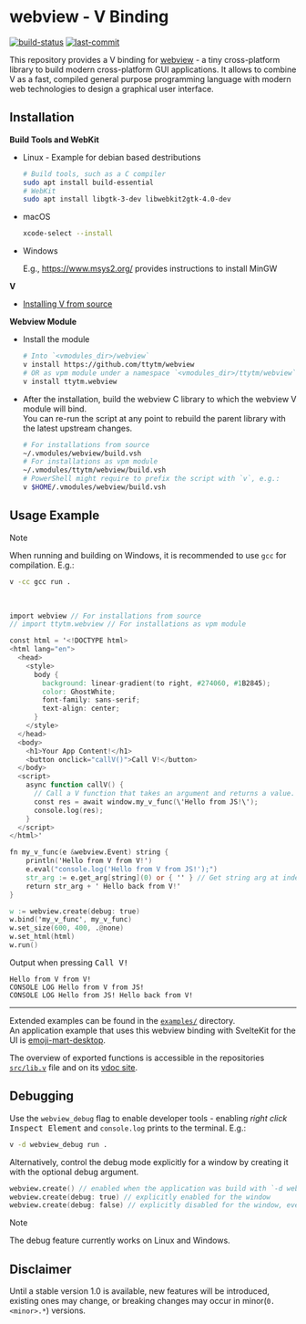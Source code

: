 # webview - V Binding

[![build-status](https://img.shields.io/github/actions/workflow/status/ttytm/webview/ci.yml?branch=main&style=flat-rounded)](https://github.com/ttytm/webview/actions/workflows/ci.yml?query=branch%3Amain)
[![last-commit](https://img.shields.io/github/last-commit/ttytm/webview?style=flat-rounded)](https://github.com/ttytm/webview)

This repository provides a V binding for [webview](https://github.com/webview/webview) - a tiny cross-platform library
to build modern cross-platform GUI applications. It allows to combine V as a fast, compiled general
purpose programming language with modern web technologies to design a graphical user interface.

## Installation

**Build Tools and WebKit**

- Linux - Example for debian based destributions

  ```sh
  # Build tools, such as a C compiler
  sudo apt install build-essential
  # WebKit
  sudo apt install libgtk-3-dev libwebkit2gtk-4.0-dev
  ```

- macOS

  ```sh
  xcode-select --install
  ```

- Windows

  E.g., https://www.msys2.org/ provides instructions to install MinGW

**V**

- [Installing V from source](https://github.com/vlang/v#installing-v-from-source)

**Webview Module**

- Install the module

  ```sh
  # Into `<vmodules_dir>/webview`
  v install https://github.com/ttytm/webview
  # OR as vpm module under a namespace `<vmodules_dir>/ttytm/webview`
  v install ttytm.webview
  ```

- After the installation, build the webview C library to which the webview V module will bind.\
  You can re-run the script at any point to rebuild the parent library with the latest upstream
  changes.

  ```sh
  # For installations from source
  ~/.vmodules/webview/build.vsh
  # For installations as vpm module
  ~/.vmodules/ttytm/webview/build.vsh
  # PowerShell might require to prefix the script with `v`, e.g.:
  v $HOME/.vmodules/webview/build.vsh
  ```

## Usage Example

> [!NOTE]
> When running and building on Windows, it is recommended to use `gcc` for compilation. E.g.:
>
> ```sh
> v -cc gcc run .
> ```

<br>

```v ignore
import webview // For installations from source
// import ttytm.webview // For installations as vpm module

const html = '<!DOCTYPE html>
<html lang="en">
  <head>
    <style>
      body {
        background: linear-gradient(to right, #274060, #1B2845);
        color: GhostWhite;
        font-family: sans-serif;
        text-align: center;
      }
    </style>
  </head>
  <body>
    <h1>Your App Content!</h1>
    <button onclick="callV()">Call V!</button>
  </body>
  <script>
    async function callV() {
      // Call a V function that takes an argument and returns a value.
      const res = await window.my_v_func(\'Hello from JS!\');
      console.log(res);
    }
  </script>
</html>'

fn my_v_func(e &webview.Event) string {
	println('Hello from V from V!')
	e.eval("console.log('Hello from V from JS!');")
	str_arg := e.get_arg[string](0) or { '' } // Get string arg at index `0`
	return str_arg + ' Hello back from V!'
}

w := webview.create(debug: true)
w.bind('my_v_func', my_v_func)
w.set_size(600, 400, .@none)
w.set_html(html)
w.run()
```

Output when pressing <kbd>Call V!</kdb>

```
Hello from V from V!
CONSOLE LOG Hello from V from JS!
CONSOLE LOG Hello from JS! Hello back from V!
```

---

Extended examples can be found in the [`examples/`](https://github.com/ttytm/webview/tree/master/examples) directory.\
An application example that uses this webview binding with SvelteKit for the UI is [emoji-mart-desktop](https://github.com/ttytm/emoji-mart-desktop).

The overview of exported functions is accessible in the repositories [`src/lib.v`](https://github.com/ttytm/webview/blob/master/src/lib.v)
file and on its [vdoc site](https://ttytm.github.io/webview/webview.html).

## Debugging

Use the `webview_debug` flag to enable developer tools -
enabling _right click_ <kbd>Inspect Element</kbd> and `console.log` prints to the terminal. E.g.:

```sh
v -d webview_debug run .
```

Alternatively, control the debug mode explicitly for a window by creating it with the optional debug
argument.

```v ignore
webview.create() // enabled when the application was build with `-d webview_debug`
webview.create(debug: true) // explicitly enabled for the window
webview.create(debug: false) // explicitly disabled for the window, even when built with `-d webview_debug`
```

> [!NOTE]
> The debug feature currently works on Linux and Windows.

## Disclaimer

Until a stable version 1.0 is available, new features will be introduced, existing ones may change,
or breaking changes may occur in minor(`0.<minor>.*`) versions.
